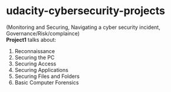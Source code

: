 # udacity-cybersecurity-projects
(Monitoring and Securing, Navigating a cyber security incident, Governance/Risk/complaince)<br>
<b>Project1</b> talks about:<br>
1. Reconnaissance 
2. Securing the PC
3. Securing Access 
4. Securing Applications 
5. Securing Files and Folders
6. Basic Computer Forensics
